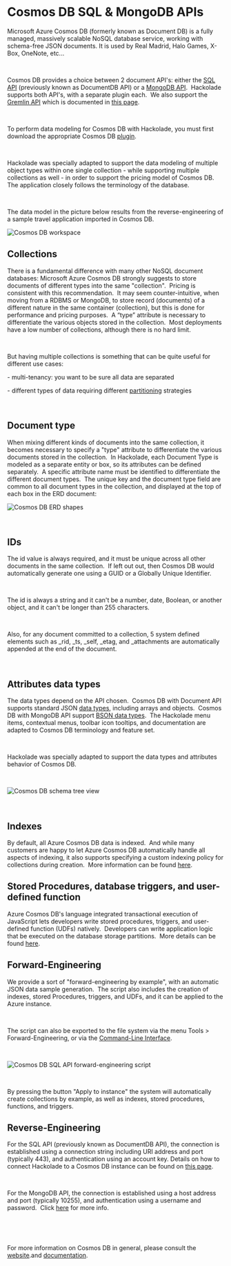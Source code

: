 # Cosmos DB SQL & MongoDB APIs

Microsoft Azure Cosmos DB (formerly known as Document DB) is a fully managed, massively scalable NoSQL database service, working with schema-free JSON documents. It is used by Real Madrid, Halo Games, X-Box, OneNote, etc...

&nbsp;

Cosmos DB provides a choice between 2 document API's: either the [SQL API](<https://docs.microsoft.com/en-us/azure/cosmos-db/documentdb-introduction> "target=\"\_blank\"") (previously known as DocumentDB API) or a [MongoDB API](<https://docs.microsoft.com/en-us/azure/cosmos-db/mongodb-introduction> "target=\"\_blank\"").&nbsp; Hackolade supports both API's, with a separate plugin each.&nbsp; We also support the [Gremlin API](<https://docs.microsoft.com/en-us/azure/cosmos-db/graph-introduction> "target=\"\_blank\"") which is documented in [this page](<CosmosDBGremlin.md>).

&nbsp;

To perform data modeling for Cosmos DB with Hackolade, you must first download the appropriate Cosmos DB [plugin](<DownloadadditionalDBtargetplugin.md>).&nbsp;

&nbsp;

Hackolade was specially adapted to support the data modeling of multiple object types within one single collection - while supporting multiple collections as well - in order to support the pricing model of Cosmos DB.&nbsp; The application closely follows the terminology of the database.

&nbsp;

The data model in the picture below results from the reverse-engineering of a sample travel application imported in Cosmos DB.

![Cosmos DB workspace](<lib/Cosmos%20DB%20workspace.png>)

## Collections

There is a fundamental difference with many other NoSQL document databases: Microsoft Azure Cosmos DB strongly suggests to store documents of different types into the same "collection".&nbsp; Pricing is consistent with this recommendation.&nbsp; It may seem counter-intuitive, when moving from a RDBMS or MongoDB, to store record (documents) of a different nature in the same container (collection), but this is done for performance and pricing purposes.&nbsp; A “type” attribute is necessary to differentiate the various objects stored in the collection.&nbsp; Most deployments have a low number of collections, although there is no hard limit. &nbsp;

&nbsp;

But having multiple collections is something that can be quite useful for different use cases:

\- multi-tenancy: you want to be sure all data are separated

\- different types of data requiring different [partitioning](<https://docs.microsoft.com/en-us/azure/cosmos-db/partitioning-overview> "target=\"\_blank\"") strategies

&nbsp;

## Document type

When mixing different kinds of documents into the same collection, it becomes necessary to specify a "type" attribute to differentiate the various documents stored in the collection.&nbsp; In Hackolade, each Document Type is modeled as a separate entity or box, so its attributes can be defined separately.&nbsp; A specific attribute name must be identified to differentiate the different document types.&nbsp; The unique key and the document type field are common to all document types in the collection, and displayed at the top of each box in the ERD document:

![Cosmos DB ERD shapes](<lib/Cosmos%20DB%20ERD%20shapes.png>)

&nbsp;

## IDs

The id value is always required, and it must be unique across all other documents in the same collection.&nbsp; If left out out, then Cosmos DB would automatically generate one using a GUID or a Globally Unique Identifier.

&nbsp;

The id is always a string and it can't be a number, date, Boolean, or another object, and it can't be longer than 255 characters.

&nbsp;

Also, for any document committed to a collection, 5 system defined elements such as \_rid, \_ts, \_self, \_etag, and \_attachments are automatically appended at the end of the document.

&nbsp;

## Attributes data types

The data types depend on the API chosen.&nbsp; Cosmos DB with Document API supports standard JSON [data types](<https://www.tutorialspoint.com/documentdb/documentdb\_data\_types.htm> "target=\"\_blank\""), including arrays and objects.&nbsp; Cosmos DB with MongoDB API support [BSON data types](<https://docs.mongodb.com/manual/reference/bson-types/> "target=\"\_blank\"").&nbsp; The Hackolade menu items, contextual menus, toolbar icon tooltips, and documentation are adapted to Cosmos DB terminology and feature set. &nbsp;

&nbsp;

Hackolade was specially adapted to support the data types and attributes behavior of Cosmos DB.

&nbsp;

![Cosmos DB schema tree view](<lib/Couchbase%20schema%20tree%20view.png>)

&nbsp;

## Indexes

By default, all Azure Cosmos DB data is indexed.&nbsp; And while many customers are happy to let Azure Cosmos DB automatically handle all aspects of indexing, it also supports specifying a custom indexing policy for collections during creation.&nbsp; More information can be found [here](<https://docs.microsoft.com/en-us/azure/cosmos-db/indexing-policies> "target=\"\_blank\"").

## Stored Procedures, database triggers, and user-defined function

Azure Cosmos DB's language integrated transactional execution of JavaScript lets developers write stored procedures, triggers, and user-defined function (UDFs) natively.&nbsp; Developers can write application logic that be executed on the database storage partitions.&nbsp; More details can be found [here](<https://docs.microsoft.com/en-us/azure/cosmos-db/programming> "target=\"\_blank\"").

## Forward-Engineering

We provide a sort of "forward-engineering by example", with an automatic JSON data sample generation.&nbsp; The script also includes the creation of indexes, stored Procedures, triggers, and UDFs, and it can be applied to the Azure instance.

&nbsp;

The script can also be exported to the file system via the menu Tools \> Forward-Engineering, or via the [Command-Line Interface](<CommandLineInterface.md>).

&nbsp;

![Cosmos DB SQL API forward-engineering script](<lib/Cosmos%20DB%20SQL%20API%20forward-engineering%20script.png>)

&nbsp;

By pressing the button "Apply to instance" the system will automatically create collections by example, as well as indexes, stored procedures, functions, and triggers.

## Reverse-Engineering

For the SQL API (previously known as DocumentDB API), the connection is established using a connection string including URI address and port (typically 443), and authentication using an account key. Details on how to connect Hackolade to a Cosmos DB instance can be found on [this page](<ConnecttoaCosmosDBinstance.md>).

&nbsp;

For the MongoDB API, the connection is established using a host address and port (typically 10255), and authentication using a username and password.&nbsp; Click [here](<MongoDBAPI.md>) for more info.

&nbsp;

&nbsp;

For more information on Cosmos DB in general, please consult the [website](<https://gotcosmos.com/> "target=\"\_blank\"").and [documentation](<https://docs.microsoft.com/en-us/azure/cosmos-db/introduction> "target=\"\_blank\"").

